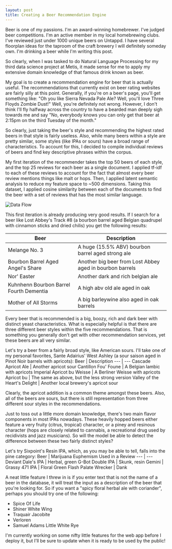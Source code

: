 ```yaml
---
layout: post
title: Creating a Beer Recommendation Engine
---
```


Beer is one of my passions. I'm an award-winning homebrewer. I've judged beer competitions. I'm an active member in my
local homebrewing clubs. I've reviewed just under 1000 unique beers on Untappd. I have several floorplan ideas for the taproom
of the craft brewery I will definitely someday own.
I'm drinking a beer while I'm writing this post.

So clearly, when I was tasked to do Natural Language Processing for my third data science project at Metis, 
it made sense for me to apply my extensive domain knowledge of that famous drink known as beer.

My goal is to create a recommendation engine for beer that is actually useful. The recommendations that currently exist on 
beer rating websites are fairly silly at this point. Generally, if you're on a beer's page, you'll get something like: 
"Oh you like Sierra Nevada Pale Ale? Well, you'll love Three Floyds Zombie Dust!"
Well, you're definitely not wrong. However, I don't think I'll fly halfway across the country to have a bearded man deeply sigh 
towards me and say "No, everybody knows you can only get that beer at 2:15pm on the third Tuesday of the month."

So clearly, just taking the beer's style and recommending the highest rated beers in that style is fairly useless. Also, while
many beers within a style are pretty similar, some styles (like IPAs or sours) have a broad range of characteristics. To account 
for this, I decided to compile individual reviews of beers and find key descriptive phrases within the corpus.

My first iteration of the recommender takes the top 50 beers of each style, and the top 25 reviews for each beer as a single 
document. I applied tf-idf to each of these reviews to account for the fact that almost every beer review mentions things like
malt or hops. Then, I applied latent semantic analysis to reduce my feature space to ~500 dimensions. Taking this dataset,
I applied cosine similarity between each of the documents to find the beer with a set of reviews that has the most similar
language. 

![Data Flow](/images/beer_recommender.png)

This first iteration is already producing very good results. If I search for a beer like Lost Abbey's Track #8 (a bourbon barrel
aged Belgian quadrupel with cinnamon sticks and dried chilis) you get the following results:

Beer | Description
--- | ---
Melange No. 3 | A huge (15.5% ABV) bourbon barrel aged strong ale
Bourbon Barrel Aged Angel's Share | Another big beer from Lost Abbey aged in bourbon barrels
Nor' Easter | Another dark and rich belgian ale
Kuhnhenn Bourbon Barrel Fourth Dementia | A high abv old ale aged in oak
Mother of All Storms | A big barleywine also aged in oak barrels

Every beer that is recommended is a big, boozy, rich and dark beer with distinct yeast characteristics. What is especially helpful
is that there are three different beer styles within the five recommendations. That is something you generally don't get with
other recommendation services, yet these beers are all very similar.

Let's try a beer from a fairly broad style, like American sours. I'll take one of my personal favorites, Sante Adairius' West Ashley
(a sour saison aged in Pinot Noir barrels with apricots):
Beer | Description
--- | ---
Cascade Apricot Ale | Another apricot sour
Cantillon Fou' Foune | A Belgian lambic with apricots
Imperial Apricot bu Weisse | A Berliner Weisse with apricots
Apricot bu | The same as above, but the less strong version
Valley of the Heart's Delight | Another local brewery's apricot sour

Clearly, the apricot addition is a common theme amongst these beers. Also, all of the beers are sours, but there is still
representation from three different sour styles in the recommendations.

Just to toss out a little more domain knowledge, there's two main flavor components in most IPAs nowadays. These heavily hopped
beers either feature a very fruity (citrus, tropical) character, or a piney and resinous character (hops are closely related to 
cannabis, a recreational drug used by recidivists and jazz musicians). So will the model be able to detect the difference between
these two fairly distinct styles?

Let's try Sixpoint's Resin IPA, which, as you may be able to tell, falls into the pine category:
Beer | Marijuana Euphemism Used in a Review
--- | ---
Deviant Dale's IPA | Herbal, green
G-Bot Double IPA | Skunk, resin
Gemini | Grassy
471 IPA | Floral
Green Flash Palate Wrecker | Dank


A neat little feature I threw in is if you enter text that is not the name of a beer in the database, it will treat the input as a 
description of the beer that you're looking for. So if you want a "spicy floral herbal ale with coriander", perhaps you should try
one of the following: 

* Spice Of Life
* Shiner White Wing
* Traquair Jacobite
* Verloren
* Samuel Adams Little White Rye

I'm currently working on some nifty little features for the web app before I deploy it, but I'll be sure to update when it is
ready to be used by the public!
